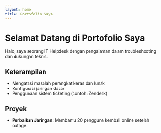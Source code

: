```yaml
---
layout: home
title: Portofolio Saya
---
```


# Selamat Datang di Portofolio Saya
Halo, saya seorang IT Helpdesk dengan pengalaman dalam troubleshooting dan dukungan teknis.

## Keterampilan
- Mengatasi masalah perangkat keras dan lunak
- Konfigurasi jaringan dasar
- Penggunaan sistem ticketing (contoh: Zendesk)

## Proyek
- **Perbaikan Jaringan**: Membantu 20 pengguna kembali online setelah outage.
